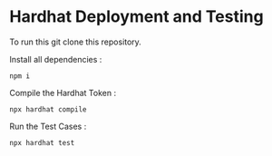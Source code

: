 # Hardhat Deployment and Testing

To run this git clone this repository.

Install all dependencies : 

```shell
npm i
```

Compile the Hardhat Token :

```shell
npx hardhat compile
```

Run the Test Cases :

```shell
npx hardhat test
```